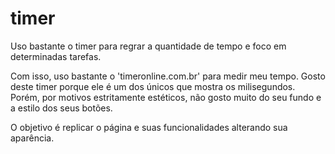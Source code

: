 # timer

Uso bastante o timer para regrar a quantidade de tempo e foco em determinadas tarefas.

Com isso, uso bastante o 'timeronline.com.br' para medir meu tempo.
Gosto deste timer porque ele é um dos únicos que mostra os milisegundos.
Porém, por motivos estritamente estéticos, não gosto muito do seu fundo e a estilo dos seus botões.

O objetivo é replicar o página e suas funcionalidades alterando sua aparência.
